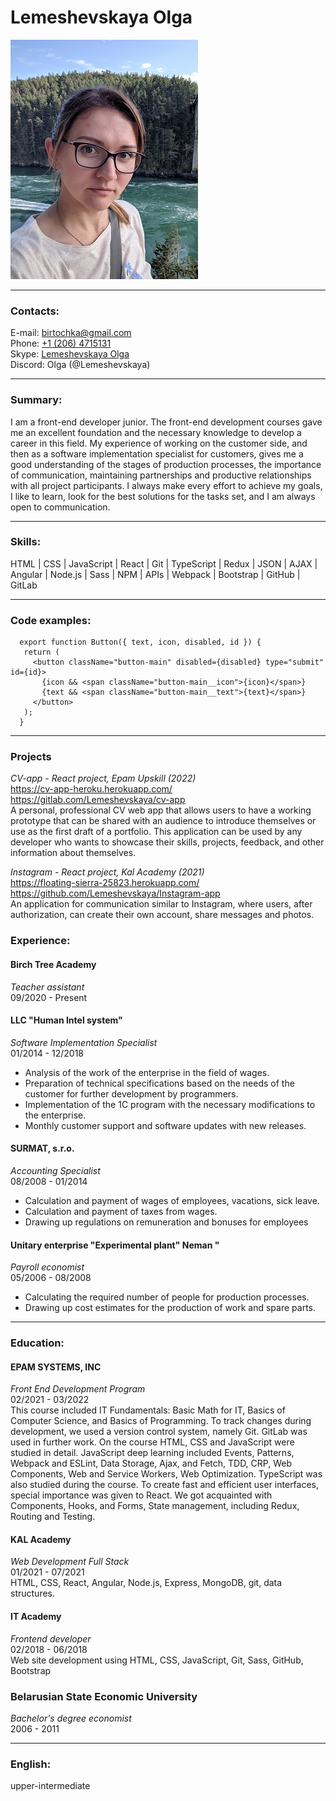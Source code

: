 # Lemeshevskaya Olga  

![phoro](/foto_for_summary.jpg)

***

### Contacts:  

E-mail: [birtochka@gmail.com](mailto:birtochka@gmail.com)  
Phone: [+1 (206) 4715131](tel:+12064715131)  
Skype: [Lemeshevskaya Olga](https://join.skype.com/invite/BACgRTypv0E1)  
Discord: Olga (@Lemeshevskaya)

***  

### Summary:  

I am a front-end developer junior. The front-end development courses gave me an excellent foundation and the necessary knowledge to develop a career in this field. My experience of working on the customer side, and then as a software implementation specialist for customers, gives me a good understanding of the stages of production processes, the importance of communication, maintaining partnerships and productive relationships with all project participants. I always make every effort to achieve my goals, I like to learn, look for the best solutions for the tasks set, and I am always open to communication.   

***  

### Skills:  

HTML |	CSS |	JavaScript |	React |	Git |	TypeScript |	Redux |	JSON |	AJAX |	Angular |	Node.js |	Sass |	NPM |	APIs |	Webpack |	Bootstrap |	GitHub |	GitLab 

***

### Code examples:  

```
  export function Button({ text, icon, disabled, id }) {
   return (
     <button className="button-main" disabled={disabled} type="submit" id={id}>
       {icon && <span className="button-main__icon">{icon}</span>}
       {text && <span className="button-main__text">{text}</span>}
     </button>
   );
  }
```
        
***

### Projects 

*CV-app - React project, Epam Upskill (2022)*  
https://cv-app-heroku.herokuapp.com/  
https://gitlab.com/Lemeshevskaya/cv-app   
A personal, professional CV web app that allows users to have a working prototype that can be shared with an audience to introduce themselves or use as the first draft of a portfolio. This application can be used by any developer who wants to showcase their skills, projects, feedback, and other information about themselves. 

*Instagram - React project, Kal Academy (2021)*  
https://floating-sierra-25823.herokuapp.com/   
https://github.com/Lemeshevskaya/Instagram-app  
An application for communication similar to Instagram, where users, after authorization, can create their own account, share messages and photos.

        
### Experience:  


#### Birch Tree Academy	 
*Teacher assistant*  
09/2020 - Present  

#### LLC "Human Intel system"	 
*Software Implementation Specialist*  
01/2014 - 12/2018  
-	Analysis of the work of the enterprise in the field of wages. 
-	Preparation of technical specifications based on the needs of the customer for further development by programmers. 
-	Implementation of the 1C program with the necessary modifications to the enterprise. 
-	Monthly customer support and software updates with new releases.

#### SURMAT, s.r.o.	 
*Accounting Specialist*  
08/2008 - 01/2014   
-	Calculation and payment of wages of employees, vacations, sick leave. 
-	Calculation and payment of taxes from wages.
-	Drawing up regulations on remuneration and bonuses for employees

#### Unitary enterprise "Experimental plant" Neman "
*Payroll economist*  
05/2006 - 08/2008  
-	Calculating the required number of people for production processes. 
-	Drawing up cost estimates for the production of work and spare parts.

   
***

### Education:  

#### EPAM SYSTEMS, INC  	
*Front End Development Program*  
02/2021 - 03/2022  
This course included IT Fundamentals: Basic Math for IT, Basics of Computer Science, and Basics of Programming. To track changes during development, we used a version control system, namely Git. GitLab was used in further work. On the course HTML, CSS and JavaScript were studied in detail. JavaScript deep learning included Events, Patterns, Webpack and ESLint, Data Storage, Ajax, and Fetch, TDD, CRP, Web Components, Web and Service Workers, Web Optimization. TypeScript was also studied during the course. To create fast and efficient user interfaces, special importance was given to React. We got acquainted with Components, Hooks, and Forms, State management, including Redux, Routing and Testing.

#### KAL Academy  
*Web Development Full Stack*  
01/2021 - 07/2021  
HTML, CSS, React, Angular, Node.js, Express, MongoDB, git, data structures.

#### IT Academy
*Frontend developer*  
02/2018 - 06/2018  
Web site development using HTML, CSS, JavaScript, Git, Sass, GitHub, Bootstrap

### Belarusian State Economic University
*Bachelor's degree economist*  
2006 - 2011

***

### English:

upper-intermediate
  
